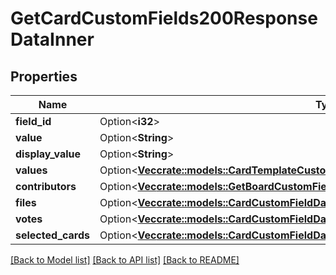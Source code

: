 # GetCardCustomFields200ResponseDataInner

## Properties

Name | Type | Description | Notes
------------ | ------------- | ------------- | -------------
**field_id** | Option<**i32**> |  | [optional]
**value** | Option<**String**> |  | [optional]
**display_value** | Option<**String**> |  | [optional]
**values** | Option<[**Vec<crate::models::CardTemplateCustomFieldDataDropdownValuesInner>**](CardTemplateCustomFieldDataDropdown_values_inner.md)> |  | [optional]
**contributors** | Option<[**Vec<crate::models::GetBoardCustomFieldDefaultContributors200ResponseDataInner>**](getBoardCustomFieldDefaultContributors_200_response_data_inner.md)> |  | [optional]
**files** | Option<[**Vec<crate::models::CardCustomFieldDataFileFilesInner>**](CardCustomFieldDataFile_files_inner.md)> |  | [optional]
**votes** | Option<[**Vec<crate::models::CardCustomFieldDataVoteVotesInner>**](CardCustomFieldDataVote_votes_inner.md)> |  | [optional]
**selected_cards** | Option<[**Vec<crate::models::CardCustomFieldDataCardPickerSelectedCardsInner>**](CardCustomFieldDataCardPicker_selected_cards_inner.md)> |  | [optional]

[[Back to Model list]](../README.md#documentation-for-models) [[Back to API list]](../README.md#documentation-for-api-endpoints) [[Back to README]](../README.md)


